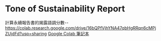 # Tone of Sustainability Report
 計算永續報告書的揭露語調分數--https://colab.research.google.com/drive/16bQPfVjhYNA47qbHgRRqn6cMPjZUjdFd?usp=sharing
[Google Colab 筆記本](https://colab.research.google.com/github/JamCourage/Tone-of_Sustainability-Report/blob/main/crawer_finbert.ipynb)
